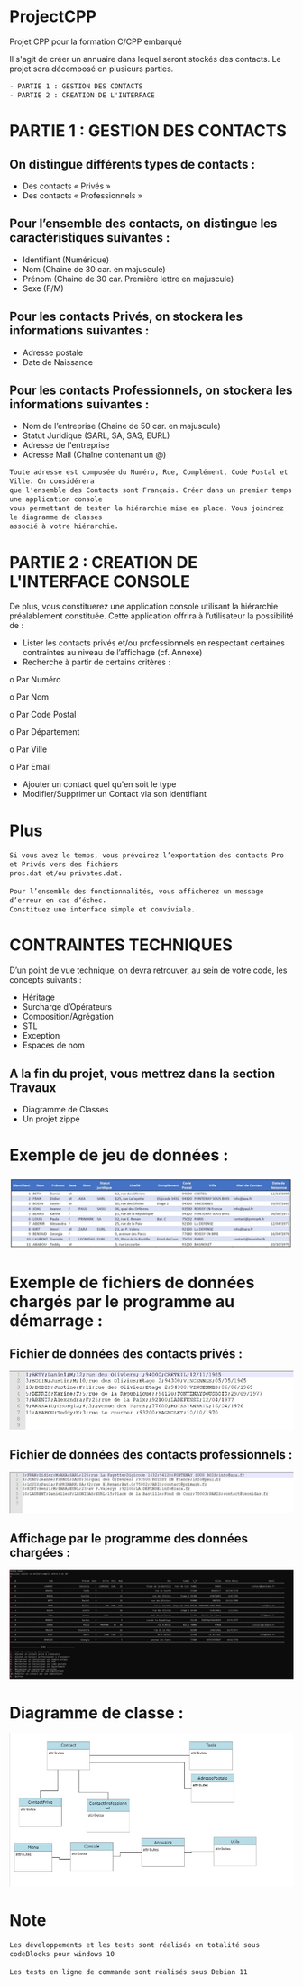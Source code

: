 # ProjectCPP
Projet CPP pour la formation C/CPP embarqué



Il s'agit de créer un annuaire dans lequel seront stockés des contacts.
Le projet sera décomposé en plusieurs parties.

```
- PARTIE 1 : GESTION DES CONTACTS
- PARTIE 2 : CREATION DE L'INTERFACE
```

# PARTIE 1 : GESTION DES CONTACTS
## On distingue différents types de contacts :
- Des contacts « Privés »
- Des contacts « Professionnels »
## Pour l’ensemble des contacts, on distingue les caractéristiques suivantes :
- Identifiant (Numérique)
- Nom (Chaine de 30 car. en majuscule)
- Prénom (Chaine de 30 car. Première lettre en majuscule)
- Sexe (F/M)
## Pour les contacts Privés, on stockera les informations suivantes :
- Adresse postale
- Date de Naissance
## Pour les contacts Professionnels, on stockera les informations suivantes :
- Nom de l’entreprise (Chaine de 50 car. en majuscule)
- Statut Juridique (SARL, SA, SAS, EURL)
- Adresse de l'entreprise
- Adresse Mail (Chaîne contenant un @)
```
Toute adresse est composée du Numéro, Rue, Complément, Code Postal et Ville. On considérera 
que l'ensemble des Contacts sont Français. Créer dans un premier temps une application console 
vous permettant de tester la hiérarchie mise en place. Vous joindrez le diagramme de classes 
associé à votre hiérarchie.
```

# PARTIE 2 : CREATION DE L'INTERFACE CONSOLE
De plus, vous constituerez une application console utilisant la hiérarchie préalablement constituée.
Cette application offrira à l’utilisateur la possibilité de :
- Lister les contacts privés et/ou professionnels en respectant certaines contraintes au niveau de l’affichage (cf. Annexe)
- Recherche à partir de certains critères :

o Par Numéro

o Par Nom

o Par Code Postal

o Par Département

o Par Ville

o Par Email

- Ajouter un contact quel qu'en soit le type
- Modifier/Supprimer un Contact via son identifiant

# Plus

```
Si vous avez le temps, vous prévoirez l’exportation des contacts Pro et Privés vers des fichiers 
pros.dat et/ou privates.dat.

Pour l’ensemble des fonctionnalités, vous afficherez un message d’erreur en cas d’échec.
Constituez une interface simple et conviviale.
```

# CONTRAINTES TECHNIQUES
D’un point de vue technique, on devra retrouver, au sein de votre code, les concepts suivants :
- Héritage
- Surcharge d’Opérateurs
- Composition/Agrégation
- STL
- Exception
- Espaces de nom

## A la fin du projet, vous mettrez dans la section Travaux
- Diagramme de Classes
- Un projet zippé

# Exemple de jeu de données :

![My Image](./pictures/liste.jpg)

# Exemple de fichiers de données chargés par le programme au démarrage :

## Fichier de données des contacts privés :

![My Image](./pictures/file_privates_contact.jpg)

## Fichier de données des contacts professionnels :

![My Image](./pictures/file_pros_contact.jpg)

## Affichage par le programme des données chargées :

![My Image](./pictures/affichage_données_chargées.jpg)

# Diagramme de classe :

![My Image](./pictures/diagramme.jpg)


# Note

```
Les développements et les tests sont réalisés en totalité sous codeBlocks pour windows 10

Les tests en ligne de commande sont réalisés sous Debian 11
```
